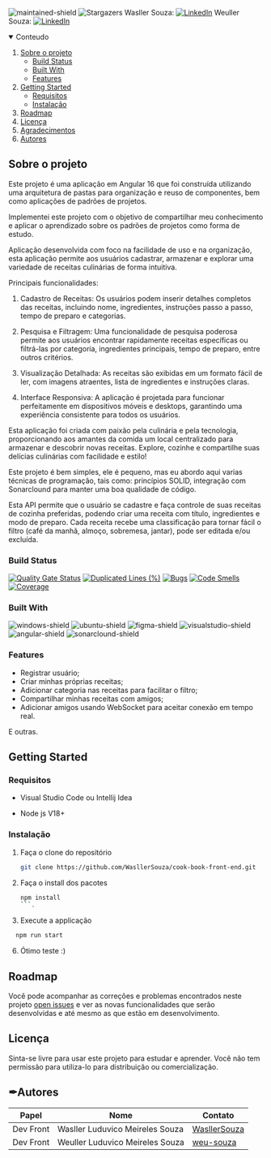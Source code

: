 ![maintained-shield]
![Stargazers][stars-shield]
Wasller Souza: [![LinkedIn][linkedin-shield]][linkedin-url-wasller]
Weuller Souza: [![LinkedIn][linkedin-shield]][linkedin-url-weuller]

<details open="open">
  <summary>Conteudo</summary>
  <ol>
    <li>
      <a href="#sobre-o-projeto">Sobre o projeto</a>
      <ul>
        <li><a href="#build-status">Build Status</a></li>
        <li><a href="#built-with">Built With</a></li>
        <li><a href="#features">Features</a></li>
      </ul>
    </li>
    <li>
      <a href="#getting-started">Getting Started</a>
      <ul>
        <li><a href="#requisitos">Requisitos</a></li>
        <li><a href="#instalação">Instalação</a></li>
      </ul>
    </li>
    <li><a href="#roadmap">Roadmap</a></li>
    <li><a href="#licença">Licença</a></li>
    <li><a href="#agradecimentos">Agradecimentos</a></li>
    <li><a href="#autores">Autores</a></li>
  </ol>
</details>

## Sobre o projeto

Este projeto é uma aplicação em Angular 16 que foi construída utilizando uma arquitetura de pastas para organização e reuso de componentes, bem como aplicações de padrões de projetos.

Implementei este projeto com o objetivo de compartilhar meu conhecimento e aplicar o aprendizado sobre os padrões de projetos como forma de estudo.

Aplicação desenvolvida com foco na facilidade de uso e na organização, esta aplicação permite aos usuários cadastrar, armazenar e explorar uma variedade de receitas culinárias de forma intuitiva.

Principais funcionalidades:

  1. Cadastro de Receitas: Os usuários podem inserir detalhes completos das receitas, incluindo nome, ingredientes, instruções passo a passo, tempo de preparo e categorias.

  2. Pesquisa e Filtragem: Uma funcionalidade de pesquisa poderosa permite aos usuários encontrar rapidamente receitas específicas ou filtrá-las por categoria, ingredientes principais, tempo de preparo, entre outros critérios.

  3. Visualização Detalhada: As receitas são exibidas em um formato fácil de ler, com imagens atraentes, lista de ingredientes e instruções claras.

  4. Interface Responsiva: A aplicação é projetada para funcionar perfeitamente em dispositivos móveis e desktops, garantindo uma experiência consistente para todos os usuários.

Esta aplicação foi criada com paixão pela culinária e pela tecnologia, proporcionando aos amantes da comida um local centralizado para armazenar e descobrir novas receitas. Explore, cozinhe e compartilhe suas delícias culinárias com facilidade e estilo!

Este projeto é bem simples, ele é pequeno, mas eu abordo aqui varias técnicas de programação, tais como: princípios SOLID, integração com Sonarclound para manter uma boa qualidade de código.

Esta API permite que o usuário se cadastre e faça controle de suas receitas de cozinha preferidas, podendo criar uma receita com título, ingredientes e modo de preparo. Cada receita recebe uma classificação para tornar fácil o filtro (café da manhã, almoço, sobremesa, jantar), pode ser editada e/ou excluída.

### Build Status

[![Quality Gate Status](https://sonarcloud.io/api/project_badges/measure?project=WasllerSouza_cook-book-front-end&metric=alert_status)](https://sonarcloud.io/summary/new_code?id=WasllerSouza_cook-book-front-end)
[![Duplicated Lines (%)](https://sonarcloud.io/api/project_badges/measure?project=WasllerSouza_cook-book-front-end&metric=duplicated_lines_density)](https://sonarcloud.io/summary/new_code?id=WasllerSouza_cook-book-front-end)
[![Bugs](https://sonarcloud.io/api/project_badges/measure?project=WasllerSouza_cook-book-front-end&metric=bugs)](https://sonarcloud.io/summary/new_code?id=WasllerSouza_cook-book-front-end)
[![Code Smells](https://sonarcloud.io/api/project_badges/measure?project=WasllerSouza_cook-book-front-end&metric=code_smells)](https://sonarcloud.io/summary/new_code?id=WasllerSouza_cook-book-front-end)
[![Coverage](https://sonarcloud.io/api/project_badges/measure?project=WasllerSouza_cook-book-front-end&metric=coverage)](https://sonarcloud.io/summary/new_code?id=WasllerSouza_cook-book-front-end)

### Built With

![windows-shield] ![ubuntu-shield] ![figma-shield] ![visualstudio-shield] ![angular-shield] ![sonarclound-shield]

### Features

- Registrar usuário;
- Criar minhas próprias receitas;
- Adicionar categoria nas receitas para facilitar o filtro;
- Compartilhar minhas receitas com amigos;
- Adicionar amigos usando WebSocket para aceitar conexão em tempo real.

E outras.

## Getting Started

### Requisitos

* Visual Studio Code ou Intellij Idea

* Node js V18+

### Instalação

1. Faça o clone do repositório
   ```sh
   git clone https://github.com/WasllerSouza/cook-book-front-end.git
   ```
2. Faça o install dos pacotes
   ```sh
   npm install
   ```.
4. Execute a applicação

 ```sh
   npm run start
   ```
6. Ótimo teste :)


## Roadmap

Você pode acompanhar as correções e problemas encontrados neste projeto [open issues](https://github.com/WasllerSouza/cook-book-front-end/issues) e ver as novas funcionalidades que serão desenvolvidas e até mesmo as que estão em desenvolvimento.


## Licença

Sinta-se livre para usar este projeto para estudar e aprender. Você não tem permissão para utiliza-lo para distribuição ou comercialização.

## ✒Autores 
| Papel                   | Nome                              | Contato                                           | 
| ----------------------- | --------------------------------- | --------------------------------------------------| 
| Dev Front               | Wasller Luduvico Meireles Souza   | [WasllerSouza](https://github.com/WasllerSouza)   |
| Dev Front               | Weuller Luduvico Meireles Souza   | [weu-souza](https://github.com/weu-souza)         |




<!-- Shields build with -->
[windows-shield]: https://img.shields.io/badge/Windows-00599E?style=for-the-badge&logo=windows&logoColor=white

[ubuntu-shield]: https://img.shields.io/badge/Ubuntu-93300A?style=for-the-badge&logo=ubuntu&logoColor=white

[figma-shield]: https://img.shields.io/badge/Figma-353535?style=for-the-badge&logo=figma&logoColor=white

[visualstudio-shield]: https://img.shields.io/badge/Visual_Studio_Code-00599E?style=for-the-badge&logo=visual%20studio%20code&logoColor=white

[angular-shield]: https://img.shields.io/badge/Angular_16-AA2E00?style=for-the-badge&logo=Angular&logoColor=white

[sonarclound-shield]: https://img.shields.io/badge/Sonarcloud-000000?style=for-the-badge&logo=Sonarcloud&logoColor=white

<!-- Shields about the project -->
[maintained-shield]: https://img.shields.io/badge/Maintained%3F-yes-314100.svg?style=for-the-badge

[stars-shield]: https://img.shields.io/github/stars/welissonArley/Timerom.svg?style=for-the-badge&color=03146F

[linkedin-shield]: https://img.shields.io/badge/-LinkedIn-black.svg?style=for-the-badge&logo=linkedin&colorB=555

<!-- Urls -->
[linkedin-url-wasller]: https://www.linkedin.com/in/wasller-souza-4288ba18a/
[linkedin-url-weuller]: https://linkedin.com/in/weuller-souza-6b49aa120/

[stars-shield]: https://img.shields.io/github/stars/welissonArley/Timerom.svg?style=for-the-badge&color=03146F

[linkedin-shield]: https://img.shields.io/badge/-LinkedIn-black.svg?style=for-the-badge&logo=linkedin&colorB=555

